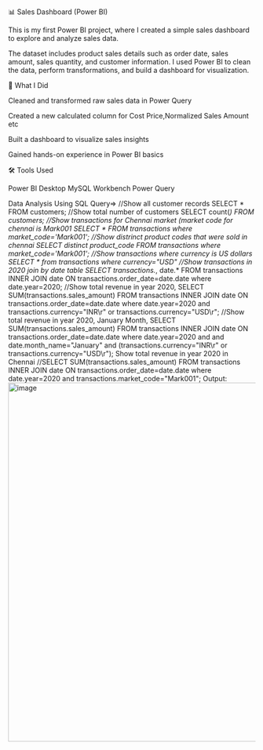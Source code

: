 📊 Sales Dashboard (Power BI)

This is my first Power BI project, where I created a simple sales dashboard to explore and analyze sales data.

The dataset includes product sales details such as order date, sales amount, sales quantity, and customer information.
I used Power BI to clean the data, perform transformations, and build a dashboard for visualization.

🔧 What I Did

Cleaned and transformed raw sales data in Power Query

Created a new calculated column for Cost Price,Normalized Sales Amount etc

Built a dashboard to visualize sales insights

Gained hands-on experience in Power BI basics

🛠 Tools Used

Power BI Desktop
MySQL Workbench
Power Query

Data Analysis Using SQL Query=>
//Show all customer records
SELECT * FROM customers;
//Show total number of customers
SELECT count(*) FROM customers;
//Show transactions for Chennai market (market code for chennai is Mark001
SELECT * FROM transactions where market_code='Mark001';
//Show distrinct product codes that were sold in chennai
SELECT distinct product_code FROM transactions where market_code='Mark001';
//Show transactions where currency is US dollars
SELECT * from transactions where currency="USD"
//Show transactions in 2020 join by date table
SELECT transactions.*, date.* FROM transactions INNER JOIN date ON transactions.order_date=date.date where date.year=2020;
//Show total revenue in year 2020,
SELECT SUM(transactions.sales_amount) FROM transactions INNER JOIN date ON transactions.order_date=date.date where date.year=2020 and transactions.currency="INR\r" or transactions.currency="USD\r";
//Show total revenue in year 2020, January Month,
SELECT SUM(transactions.sales_amount) FROM transactions INNER JOIN date ON transactions.order_date=date.date where date.year=2020 and and date.month_name="January" and (transactions.currency="INR\r" or transactions.currency="USD\r");
Show total revenue in year 2020 in Chennai
//SELECT SUM(transactions.sales_amount) FROM transactions INNER JOIN date ON transactions.order_date=date.date where date.year=2020 and transactions.market_code="Mark001";
Output:
<img width="1154" height="732" alt="image" src="https://github.com/user-attachments/assets/d5a342e9-9132-4025-8053-8c3ac44d1095" />
